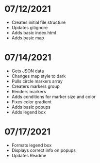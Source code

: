 # 07/12/2021
- Creates initial file structure
- Updates gitignore
- Adds basic index.html
- Adds basic map

# 07/14/2021
- Gets JSON data
- Changes map style to dark
- Pulls circle markers array
- Creaters markers group
- Renders markers
- Adds conditions for marker size and color
- Fixes color gradient
- Adds basic popups
- Adds legend box

# 07/17/2021
- Formats legend box
- Displays correct info on popups
- Updates Readme